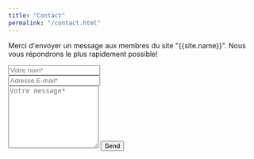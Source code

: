 ```yaml
---
title: "Contact"
permalink: "/contact.html"
---
```


<form action="https://getsimpleform.com/messages?form_api_token=42c08439ae27e8f0cfdfd3a37509cc1e" method="POST">
  <input type="hidden" name="redirect_to" value="http://127.0.0.1:4000/blog-participation-citoyenne/merci.html">
  <p class="mb-4">Merci d'envoyer un message aux membres du site "{{site.name}}". Nous vous répondrons le plus rapidement possible!</p>
  <div class="form-group row">
    <div class="col-md-6">
      <input class="form-control" type="text" name="name" placeholder="Votre nom*" required>
    </div>
    <div class="col-md-6">
      <input class="form-control" type="email" name="_replyto" placeholder="Adresse E-mail*" required>
    </div>
  </div>
  <textarea rows="8" class="form-control mb-3" name="message" placeholder="Votre message*" required></textarea>
  <input class="btn btn-success" type="submit" value="Send">
</form>
